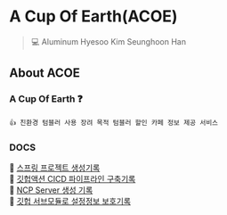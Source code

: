 # A Cup Of Earth(ACOE) 
> 💻  Aluminum
> Hyesoo Kim
> Seunghoon Han

##  About ACOE
### A Cup Of Earth ❓
    👍 친환경 텀블러 사용 장려 목적 텀블러 할인 카페 정보 제공 서비스

### DOCS  
🔗 [스프링 프로젝트 생성기록](https://github.com/14-team13/acoe-backend/wiki/%EC%8A%A4%ED%94%84%EB%A7%81-%ED%94%84%EB%A1%9C%EC%A0%9D%ED%8A%B8-%EC%83%9D%EC%84%B1%EA%B8%B0%EB%A1%9D)  
🔗 [깃헙액션 CICD 파이프라인 구축기록](https://github.com/14-team13/acoe-backend/wiki/CICD-%ED%8C%8C%EC%9D%B4%ED%94%84%EB%9D%BC%EC%9D%B8-%EA%B5%AC%EC%B6%95%EA%B8%B0%EB%A1%9D)  
🔗 [NCP Server 생성 기록](https://github.com/14-team13/acoe-backend/wiki/NCP-Server-%EC%83%9D%EC%84%B1-%EA%B8%B0%EB%A1%9D)  
🔗 [깃헙 서브모듈로 설정정보 보호기록](https://github.com/14-team13/acoe-backend/wiki/Submodule%EB%A1%9C-%ED%94%84%EB%A1%9C%EC%A0%9D%ED%8A%B8-%EC%84%A4%EC%A0%95%EC%A0%95%EB%B3%B4-%EB%B3%B4%ED%98%B8-%EA%B8%B0%EB%A1%9D)  
